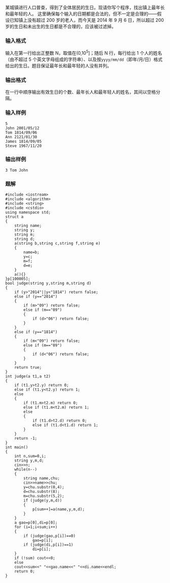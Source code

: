 某城镇进行人口普查，得到了全体居民的生日。现请你写个程序，找出镇上最年长和最年轻的人。
这里确保每个输入的日期都是合法的，但不一定是合理的——假设已知镇上没有超过 200 岁的老人，而今天是 2014 年 9 月 6 日，所以超过 200 岁的生日和未出生的生日都是不合理的，应该被过滤掉。
### 输入格式
输入在第一行给出正整数 N，取值在(0,10<sup>5</sup>]；随后 N 行，每行给出 1 个人的姓名（由不超过 5 个英文字母组成的字符串）、以及按`yyyy/mm/dd`（即年/月/日）格式给出的生日。题目保证最年长和最年轻的人没有并列。
### 输出格式
在一行中顺序输出有效生日的个数、最年长人和最年轻人的姓名，其间以空格分隔。
### 输入样例
```
5
John 2001/05/12
Tom 1814/09/06
Ann 2121/01/30
James 1814/09/05
Steve 1967/11/20
```
### 输出样例
```
3 Tom John
```

### 题解
```
#include <iostream>
#include <algorithm>
#include <string>
#include <cstdio>
using namespace std;
struct a
{
    string name;
    string y;
    string m;
    string d;
    a(string b,string c,string f,string e)
    {
        name=b;
        y=c;
        m=f;
        d=e;
    }
    a(){}
}p[100005];
bool judge(string y,string m,string d)
{
    if (y>"2014"||y<"1814") return false;
    else if (y=="2014")
    {
        if (m>"09") return false;
        else if (m=="09")
        {
            if (d>"06") return false;
        }
    }
    else if (y=="1814")
    {
        if (m<"09") return false;
        else if (m=="09")
        {
            if (d<"06") return false;
        }
    }
    return true;
}
int judge(a t1,a t2)
{
    if (t1.y>t2.y) return 0;
    else if (t1.y<t2.y) return 1;
    else
    {
        if (t1.m>t2.m) return 0;
        else if (t1.m<t2.m) return 1;
        else
        {
            if (t1.d>t2.d) return 0;
            else if (t1.d<t1.d) return 1;
        }
    }
    return -1;
}
int main()
{
    int n,sum=0,i;
    string y,m,d;
    cin>>n;
    while(n--)
    {
        string name,chu;
        cin>>name>>chu;
        y=chu.substr(0,4);
        d=chu.substr(8);
        m=chu.substr(5,2);
        if (judge(y,m,d))
        {
            p[sum++]=a(name,y,m,d);
        }
    }
    a gao=p[0],di=p[0];
    for (i=1;i<sum;i++)
    {
        if (judge(gao,p[i])==0)
            gao=p[i];
        if (judge(di,p[i])==1)
            di=p[i];
    }
    if (!sum) cout<<0;
    else
    cout<<sum<<" "<<gao.name<<" "<<di.name<<endl;
    return 0;
}
```

